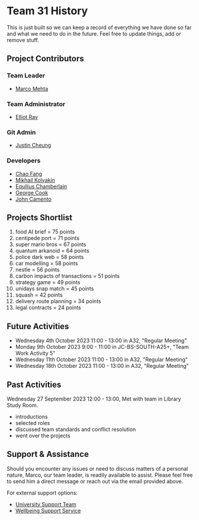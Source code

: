 # Team 31 History
This is just built so we can keep a record of everything we have done so far and what we need to do in the future. Feel free to update things, add or remove stuff.

## Project Contributors

### Team Leader
- [Marco Mehta](psymm9@exmail.nottingham.ac.uk)
### Team Administrator
- [Elliot Ray](psyer4@exmail.nottingham.ac.uk)

### Git Admin
- [Justin Cheung](psyjc24@exmail.nottingham.ac.uk)

### Developers
- [Chao Fang](scycf1@exmail.nottingham.ac.uk)
- [Mikhail Kolyakin](efymk3@exmail.nottingham.ac.uk)
- [Equilius Chamberlain](psyec4@exmail.nottingham.ac.uk)
- [George Cook](psygc3@exmail.nottingham.ac.uk)
- [John Camento](psyjc21@exmail.nottingham.ac.uk)

## Projects Shortlist
1. food AI brief = 75 points
2. centipede port = 71 points
3. super mario bros = 67 points
4. quantum arkanoid = 64 points
5. police dark web = 58 points
6. car modelling = 58 points
7. nestle = 56 points
8. carbon impacts of transactions = 51 points
9. strategy game = 49 points
10. unidays snap match = 45 points
11. squash = 42 points
12. delivery route planning = 34 points
13. legal contracts = 24 points

## Future Activities
- Wednesday 4th October 2023 11:00 - 13:00 in A32, "Regular Meeting"
- Monday 9th October 2023 9:00 - 11:00 in JC-BS-SOUTH-A25+, "Team Work Activity 5"
- Wednesday 11th October 2023 11:00 - 13:00 in A32, "Regular Meeting"
- Wednesday 18th October 2023 11:00 - 13:00 in A32, "Regular Meeting"

## Past Activities
Wednesday 27 September 2023 12:00 - 13:00, Met with team in Library Study Room.
- introductions
- selected roles
- discussed team standards and conflict resolution
- went over the projects

## Support & Assistance

Should you encounter any issues or need to discuss matters of a personal nature, Marco, our team leader, is readily available to assist. Please feel free to send him a direct message or reach out via the email provided above.

For external support options:

- [University Support Team](https://www.nottingham.ac.uk/studentservices/help/index.aspx)
- [Wellbeing Support Service](https://www.nottingham.ac.uk/studentservices/services/support-and-wellbeing-service.aspx)